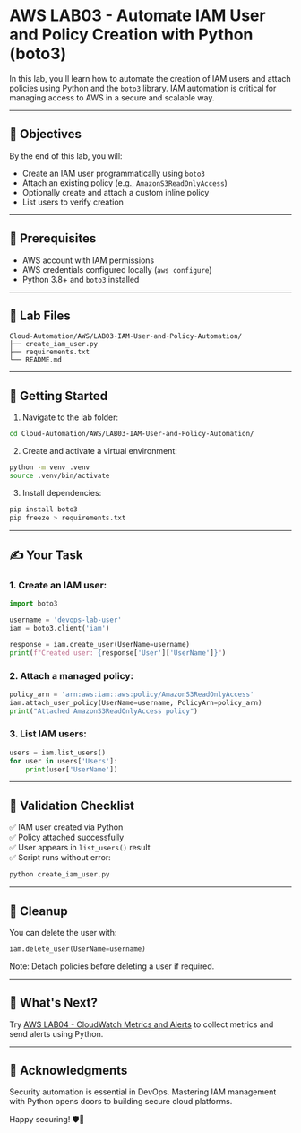 # AWS LAB03 - Automate IAM User and Policy Creation with Python (boto3)

In this lab, you'll learn how to automate the creation of IAM users and attach policies using Python and the `boto3` library. IAM automation is critical for managing access to AWS in a secure and scalable way.

---

## 🎯 Objectives

By the end of this lab, you will:
- Create an IAM user programmatically using `boto3`
- Attach an existing policy (e.g., `AmazonS3ReadOnlyAccess`)
- Optionally create and attach a custom inline policy
- List users to verify creation

---

## 🧰 Prerequisites

- AWS account with IAM permissions
- AWS credentials configured locally (`aws configure`)
- Python 3.8+ and `boto3` installed

---

## 📁 Lab Files

```
Cloud-Automation/AWS/LAB03-IAM-User-and-Policy-Automation/
├── create_iam_user.py
├── requirements.txt
└── README.md
```

---

## 🚀 Getting Started

1. Navigate to the lab folder:
```bash
cd Cloud-Automation/AWS/LAB03-IAM-User-and-Policy-Automation/
```

2. Create and activate a virtual environment:
```bash
python -m venv .venv
source .venv/bin/activate
```

3. Install dependencies:
```bash
pip install boto3
pip freeze > requirements.txt
```

---

## ✍️ Your Task

### 1. Create an IAM user:
```python
import boto3

username = 'devops-lab-user'
iam = boto3.client('iam')

response = iam.create_user(UserName=username)
print(f"Created user: {response['User']['UserName']}")
```

### 2. Attach a managed policy:
```python
policy_arn = 'arn:aws:iam::aws:policy/AmazonS3ReadOnlyAccess'
iam.attach_user_policy(UserName=username, PolicyArn=policy_arn)
print("Attached AmazonS3ReadOnlyAccess policy")
```

### 3. List IAM users:
```python
users = iam.list_users()
for user in users['Users']:
    print(user['UserName'])
```

---

## 🧪 Validation Checklist

✅ IAM user created via Python  
✅ Policy attached successfully  
✅ User appears in `list_users()` result  
✅ Script runs without error:
```bash
python create_iam_user.py
```

---

## 🧹 Cleanup
You can delete the user with:
```python
iam.delete_user(UserName=username)
```

Note: Detach policies before deleting a user if required.

---

## 💬 What's Next?
Try [AWS LAB04 - CloudWatch Metrics and Alerts](../LAB04-CloudWatch-Metrics-and-Alerts/) to collect metrics and send alerts using Python.

---

## 🙏 Acknowledgments
Security automation is essential in DevOps. Mastering IAM management with Python opens doors to building secure cloud platforms.

Happy securing! 🛡🐍